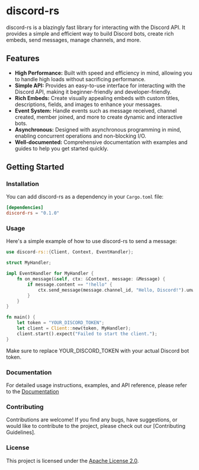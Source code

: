 # discord-rs

discord-rs is a blazingly fast library for interacting with the Discord API. It provides a simple and efficient way to build Discord bots, create rich embeds, send messages, manage channels, and more.

## Features

- **High Performance:** Built with speed and efficiency in mind, allowing you to handle high loads without sacrificing performance.
- **Simple API:** Provides an easy-to-use interface for interacting with the Discord API, making it beginner-friendly and developer-friendly.
- **Rich Embeds:** Create visually appealing embeds with custom titles, descriptions, fields, and images to enhance your messages.
- **Event System:** Handle events such as message received, channel created, member joined, and more to create dynamic and interactive bots.
- **Asynchronous:** Designed with asynchronous programming in mind, enabling concurrent operations and non-blocking I/O.
- **Well-documented:** Comprehensive documentation with examples and guides to help you get started quickly.

## Getting Started

### Installation

You can add discord-rs as a dependency in your `Cargo.toml` file:

```toml
[dependencies]
discord-rs = "0.1.0"
```

### Usage

Here's a simple example of how to use discord-rs to send a message:

```rust
use discord-rs::{Client, Context, EventHandler};

struct MyHandler;

impl EventHandler for MyHandler {
    fn on_message(&self, ctx: &Context, message: &Message) {
        if message.content == "!hello" {
            ctx.send_message(message.channel_id, "Hello, Discord!").unwrap();
        }
    }
}

fn main() {
    let token = "YOUR_DISCORD_TOKEN";
    let client = Client::new(token, MyHandler);
    client.start().expect("Failed to start the client.");
}
```

Make sure to replace YOUR_DISCORD_TOKEN with your actual Discord bot token.

### Documentation

For detailed usage instructions, examples, and API reference, please refer to the [Documentation](https://docs.rs/discord-rs)

### Contributing

Contributions are welcome! If you find any bugs, have suggestions, or would like to contribute to the project, please check out our [Contributing Guidelines].

### License

This project is licensed under the [Apache License 2.0](https://www.apache.org/licenses/LICENSE-2.0).